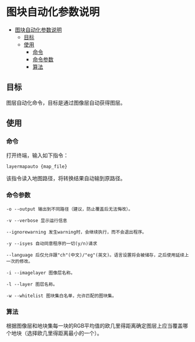 # 图块自动化参数说明

- [图块自动化参数说明](#图块自动化参数说明)
  - [目标](#目标)
  - [使用](#使用)
    - [命令](#命令)
    - [命令参数](#命令参数)
    - [算法](#算法)

## 目标

图层自动化命令，目标是通过图像层自动获得图层。

## 使用

### 命令

打开终端，输入如下指令：

    layermapauto {map_file}

该指令读入地图路径，将转换结果自动输到原路径。

### 命令参数

    -o --output 输出到不同路径（建议，防止覆盖后无法悔改）。

    -v --verbose 显示运行信息

    --ignorewarning 发生warning时，会继续执行，而不会退出程序。

    -y --isyes 自动同意程序的一切(y/n)请求

    --language 后仅允许跟"ch"(中文)/"eg"(英文)。语言设置将会被储存，之后使用延续上一次的修改。

    -i --imagelayer 图像层名称。

    -l --layer 图层名称。

    -w --whitelist 图块集白名单，允许匹配的图块集。

### 算法

根据图像层和地块集每一块的RGB平均值的欧几里得距离确定图层上应当覆盖哪个地块（选择欧几里得距离最小的一个）。
